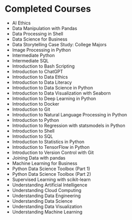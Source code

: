 
# Completed Courses

- AI Ethics
- Data Manipulation with Pandas
- Data Processing in Shell
- Data Science for Business
- Data Storytelling Case Study: College Majors
- Image Processing in Python
- Intermediate Python
- Intermediate SQL
- Introduction to Bash Scripting
- Introduction to ChatGPT
- Introduction to Data Ethics
- Introduction to Data Literacy
- Introduction to Data Science in Python
- Introduction to Data Visualization with Seaborn
- Introduction to Deep Learning in Python
- Introduction to Docker
- Introduction to Git
- Introduction to Natural Language Processing in Python
- Introduction to Python
- Introduction to Regression with statsmodels in Python
- Introduction to Shell
- Introduction to SQL
- Introduction to Statistics in Python
- Introduction to TensorFlow in Python
- Introduction to Version Control with Git
- Joining Data with pandas
- Machine Learning for Business
- Python Data Science Toolbox (Part 1)
- Python Data Science Toolbox (Part 2)
- Supervised Learning with scikit-learn
- Understanding Artificial Intelligence
- Understanding Cloud Computing
- Understanding Data Engineering
- Understanding Data Science
- Understanding Data Visualization
- Understanding Machine Learning
